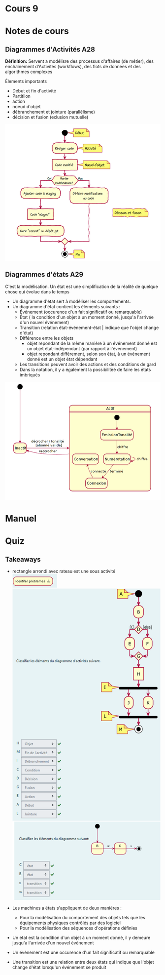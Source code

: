 # Cours 9

# Notes de cours

## Diagrammes d'Activités A28

**Définition:** Servent a modélisre des processus d'affaires (de métier), des enchaînement d'Activités (workflows), des flots de données et des algorithmes complexes

Élements importants

- Début et fin d'activité
- Partitiion
- action
- noeud d'objet
- débranchement et jointure (parallélisme)
- décision et fusion (exlusion mutuelle)

![](./imgs/diagramme-flot-activite.png)

## Diagrammes d'états A29

C'est la modélisation. Un état est une simplification de la réalité de quelque chose qui évolue dans le temps

- Un diagramme d'état sert à modéliser les comportements.
- Un diagramme d'état contient les éléments suivants :
  - Événement (occurence d'un fait significatif ou remarquable)
  - État ( la condition d'un objet à un moment donné, jusqu'a l'arrivée d'un nouvel événement)
  - Transition (relation état-événement-état | indique que l'objet change d'état)
  - Différence entre les objets
    - objet repondant de la même manière à un événement donné est un objet état-indépendant (par rapport à l'événement)
    - objet repondant différement, selon son état, à un événement donné est un objet état dépendant
  - Les transitions peuvent avoir des actions et des conditions de gard
  - Dans la notation, il y a également la possibilitèé de faire les états imbriqués

![](./imgs/diagramme-etat.png)

# Manuel

# Quiz

## Takeaways

- rectangle arrondi avec rateau est une sous activité
  ![](./imgs/sous-activite.png)
  ![](./imgs/nomenclature-diagramme-activite.png)
  ![](./imgs/classification-etat.png)

- Les machines a états s'appliquent de deux manières :
  - Pour la modélisation du comportement des objets tels que les équipements physiques contrôlés par des logiciel
  - Pour la modélisation des séquences d'opérations définies
- Un état est la condition d'un objet à un moment donné, il y demeure jusqu'a l'arrivée d'un nouvel événement
- Un événement est une occurence d'un fait significatif ou remarquable
- Une transition est une relation entre deux états qui indique que l'objet change d'état lorsqu'un événement se produit
